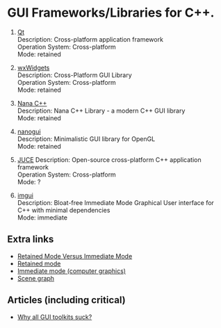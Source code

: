 # GUI Frameworks/Libraries for C++.

1. [Qt](gt.io)  
  Description: Cross-platform application framework  
  Operation System: Cross-platform  
  Mode: retained  

2. [wxWidgets](https://www.wxwidgets.org)  
  Description: Cross-Platform GUI Library  
  Operation System: Cross-platform  
  Mode: retained  

3. [Nana C++](http://nanapro.org)  
  Description: Nana C++ Library - a modern C++ GUI library  
  Mode: retained  

4. [nanogui](https://github.com/wjakob/nanogui)  
  Description: Minimalistic GUI library for OpenGL  
  Mode: retained  

5. [JUCE](https://www.juce.com/)
  Description: Open-source cross-platform C++ application framework  
  Operation System: Cross-platform  
  Mode: ?  

5. [imgui](https://github.com/ocornut/imgui)  
  Description: Bloat-free Immediate Mode Graphical User interface for C++ with minimal dependencies  
  Mode: immediate  
    
## Extra links    
* [Retained Mode Versus Immediate Mode](https://msdn.microsoft.com/library/windows/desktop/ff684178(v=vs.85).aspx)  
* [Retained mode](https://en.wikipedia.org/wiki/Retained_mode)  
* [Immediate mode (computer graphics)](https://en.wikipedia.org/wiki/Immediate_mode_(computer_graphics))
* [Scene graph](https://en.wikipedia.org/wiki/Scene_graph)

## Articles (including critical)
* [Why all GUI toolkits suck?](http://www.cplusplus.com/forum/lounge/140601/)
